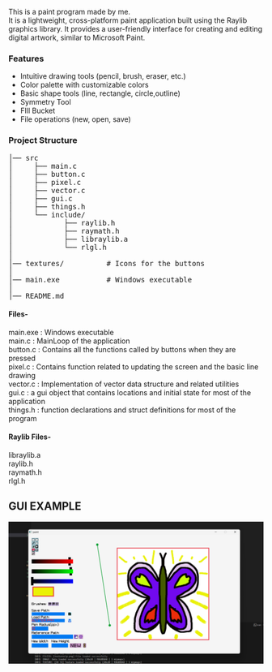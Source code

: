 This is a paint program made by me.<br>
It is a lightweight, cross-platform paint application built using the Raylib graphics library. It provides a user-friendly interface for creating and editing digital artwork, similar to Microsoft Paint.

### Features
- Intuitive drawing tools (pencil, brush, eraser, etc.)
- Color palette with customizable colors
- Basic shape tools (line, rectangle, circle,outline)
- Symmetry Tool
- FIll Bucket
- File operations (new, open, save)

### Project Structure
<pre>
│── src
│     ├── main.c
│     ├── button.c  
│     ├── pixel.c      
│     ├── vector.c    
│     ├── gui.c      
│     ├── things.h   
│     └── include/
│            ├── raylib.h
│            ├── raymath.h
│            ├── libraylib.a
│            └── rlgl.h
│
│── textures/          # Icons for the buttons
│
│── main.exe           # Windows executable
│
│── README.md
</pre>

#### Files-
main.exe : Windows executable<br>
main.c : MainLoop of the application<br>
button.c : Contains all the functions called by buttons when they are pressed<br>
pixel.c : Contains function related to updating the screen and the basic line drawing<br>
vector.c : Implementation of vector data structure and related utilities<br>
gui.c : a gui object that contains locations and initial state for most of the application<br>
things.h : function declarations and struct definitions for most of the program<br>

#### Raylib Files-
libraylib.a<br>
raylib.h<br>
raymath.h<br>
rlgl.h<br>

## GUI EXAMPLE
![alt text](https://github.com/ewilipsic/CS_project/blob/main/readme.png?raw=true)

